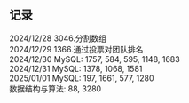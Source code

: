 ## 记录
2024/12/28 3046.分割数组</br>
2024/12/29 1366.通过投票对团队排名</br>
2024/12/30 MySQL: 1757, 584, 595, 1148, 1683 </br>
2024/12/31 MySQL: 1378, 1068, 1581 </br>
2025/01/01 MySQL: 197, 1661, 577, 1280 </br>
           数据结构与算法: 88, 3280
